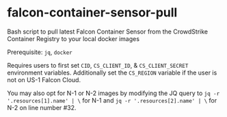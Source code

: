 # falcon-container-sensor-pull
Bash script to pull latest Falcon Container Sensor from the CrowdStrike Container Registry to your local docker images

Prerequisite: `jq`, `docker`

Requires users to first set `CID`, `CS_CLIENT_ID`, & `CS_CLIENT_SECRET` environment variables. Additionally set the `CS_REGION` variable if the user is not on US-1 Falcon Cloud.

You may also opt for N-1 or N-2 images by modifying the JQ query to `jq -r '.resources[1].name' | \` for N-1 and `jq -r '.resources[2].name' | \` for N-2 on line number #32.
